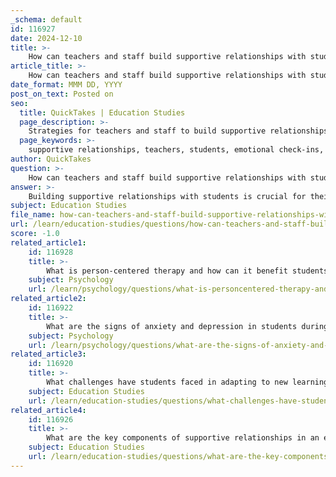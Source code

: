 ```yaml
---
_schema: default
id: 116927
date: 2024-12-10
title: >-
    How can teachers and staff build supportive relationships with students?
article_title: >-
    How can teachers and staff build supportive relationships with students?
date_format: MMM DD, YYYY
post_on_text: Posted on
seo:
  title: QuickTakes | Education Studies
  page_description: >-
    Strategies for teachers and staff to build supportive relationships with students, focusing on emotional well-being, inclusivity, and communication to enhance mental health and academic success.
  page_keywords: >-
    supportive relationships, teachers, students, emotional check-ins, safe environment, empathy, social-emotional learning, open communication, family engagement, self-regulation, mental health, academic success, COVID-19 challenges
author: QuickTakes
question: >-
    How can teachers and staff build supportive relationships with students?
answer: >-
    Building supportive relationships with students is crucial for their mental health and academic success, especially in the context of the challenges posed by the COVID-19 pandemic. Here are several strategies that teachers and staff can implement to foster these relationships:\n\n1. **Prioritize Emotional Check-Ins**: Before diving into academic content, teachers should take time to check in on students' emotional well-being. This can involve simple questions about how they are feeling or creating a safe space for students to express their thoughts and concerns.\n\n2. **Create a Safe and Inclusive Environment**: Establishing a classroom atmosphere where students feel safe and included is essential. This can be achieved by promoting respect, understanding, and acceptance among peers, which helps students feel valued and understood.\n\n3. **Model Empathy and Vulnerability**: Teachers can build stronger connections by sharing their own experiences and emotions. When educators model empathy and self-awareness, it encourages students to open up and engage more deeply.\n\n4. **Implement Social-Emotional Learning (SEL)**: Integrating SEL into the curriculum helps students develop essential skills for managing emotions, setting goals, and establishing positive relationships. This not only benefits students but also supports teachers in managing their own stress.\n\n5. **Provide Consistent Support**: Regularly offering support through one-on-one counseling or group workshops can help students feel more connected. Teachers should be aware of the resources available and refer students to mental health professionals when necessary.\n\n6. **Encourage Open Communication**: Establishing channels for open communication allows students to voice their concerns and needs. This can be facilitated through regular feedback sessions or anonymous surveys.\n\n7. **Engage Families**: Involving families in the educational process can strengthen the support network for students. Keeping parents informed and engaged helps create a cohesive approach to student well-being.\n\n8. **Focus on Small, Consistent Practices**: Building supportive relationships doesn't require major changes; small, consistent practices can make a significant difference. Simple gestures, such as acknowledging students' efforts or celebrating their achievements, can enhance their sense of belonging.\n\n9. **Promote Self-Regulation Strategies**: Teaching students how to self-regulate their emotions and behaviors is vital. Activities like brain breaks or calming techniques can help students manage stress and frustration effectively.\n\n10. **Be Patient and Understanding**: Recognizing that students may be dealing with various challenges, especially in a post-pandemic context, is important. Patience and understanding can go a long way in building trust and rapport.\n\nBy implementing these strategies, teachers and staff can create a supportive environment that fosters strong relationships with students, ultimately contributing to their mental health and academic success.
subject: Education Studies
file_name: how-can-teachers-and-staff-build-supportive-relationships-with-students.md
url: /learn/education-studies/questions/how-can-teachers-and-staff-build-supportive-relationships-with-students
score: -1.0
related_article1:
    id: 116928
    title: >-
        What is person-centered therapy and how can it benefit students during the pandemic?
    subject: Psychology
    url: /learn/psychology/questions/what-is-personcentered-therapy-and-how-can-it-benefit-students-during-the-pandemic
related_article2:
    id: 116922
    title: >-
        What are the signs of anxiety and depression in students during the pandemic?
    subject: Psychology
    url: /learn/psychology/questions/what-are-the-signs-of-anxiety-and-depression-in-students-during-the-pandemic
related_article3:
    id: 116920
    title: >-
        What challenges have students faced in adapting to new learning processes?
    subject: Education Studies
    url: /learn/education-studies/questions/what-challenges-have-students-faced-in-adapting-to-new-learning-processes
related_article4:
    id: 116926
    title: >-
        What are the key components of supportive relationships in an educational setting?
    subject: Education Studies
    url: /learn/education-studies/questions/what-are-the-key-components-of-supportive-relationships-in-an-educational-setting
---
```


&nbsp;